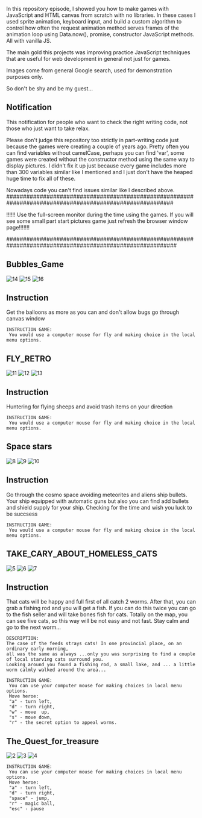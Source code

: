   In this repository episode, I showed you how to make games with JavaScript and HTML canvas from scratch with no libraries. In these cases I used sprite animation, keyboard input, and build a custom algorithm to control how often the request animation method serves frames of the animation loop using Data.now(), promise, constructor JavaScript methods. All with vanilla JS.

The main gold this projects was improving practice JavaScript techniques that are useful for web development in general not just for games.

Images come from general Google search, used for demonstration purposes only.

So don't be shy and be my guest...
 
## Notification 
 This notification for people who want to check the right writing code, not those who just want to take relax. 
 
Please don't judge this repository too strictly in part-writing code just because the games were creating a couple of years ago. Pretty often you can find variables without camelCase, perhaps you can find 'var', some games were created without the constructor method using the same way to display pictures. I didn't fix it up just because every game includes more than 300 variables similar like I mentioned and I just don't have the heaped huge time to fix all of these.


Nowadays code you can't find issues similar like I described above.
##########################################################################################################
 
!!!!!! Use the full-screen monitor during the time using the games. If you will see some small part start pictures game just refresh the browser window page!!!!!!!

###########################################################################################################

## Bubbles_Game
![14](https://user-images.githubusercontent.com/65797418/117211280-a559b800-adad-11eb-852a-9e7821a30e92.png)
![15](https://user-images.githubusercontent.com/65797418/117211283-a5f24e80-adad-11eb-9755-02bbf00d5e04.png)
![16](https://user-images.githubusercontent.com/65797418/117211285-a5f24e80-adad-11eb-9eea-a16bb7b13638.png)

## Instruction 
Get the balloons as more as you can and don't allow bugs go through canvas window

	INSTRUCTION GAME:
	 You would use a computer mouse for fly and making choice in the local menu options.
	 
## FLY_RETRO 
![11](https://user-images.githubusercontent.com/65797418/117211502-eeaa0780-adad-11eb-90e5-b9b359f46d1b.png)
![12](https://user-images.githubusercontent.com/65797418/117211504-ef429e00-adad-11eb-8f47-cff5b7350c08.png)
![13](https://user-images.githubusercontent.com/65797418/117211505-ef429e00-adad-11eb-8630-50041808c86d.png)

## Instruction 
Huntering for flying sheeps and avoid trash items  on your direction

	INSTRUCTION GAME:
	 You would use a computer mouse for fly and making choice in the local menu options.
	 
## Space stars
![8](https://user-images.githubusercontent.com/65797418/117211579-0b463f80-adae-11eb-8856-f08063bbdf25.png)
![9](https://user-images.githubusercontent.com/65797418/117211581-0b463f80-adae-11eb-9295-803d484a4e67.png)
![10](https://user-images.githubusercontent.com/65797418/117211584-0bded600-adae-11eb-8abc-4de7a7f7c3b8.png)

## Instruction 
Go through the cosmo space avoiding meteorites and aliens ship bullets. 
Your ship equipped with automatic guns but also you can find add bullets and shield supply for your ship.
 Checking for the time and wish you luck to be succsess

	INSTRUCTION GAME:
	 You would use a computer mouse for fly and making choice in the local menu options.
	 
## TAKE_CARY_ABOUT_HOMELESS_CATS
![5](https://user-images.githubusercontent.com/65797418/117211655-26b14a80-adae-11eb-93ae-ee0bcd16fa40.png)
![6](https://user-images.githubusercontent.com/65797418/117211656-2749e100-adae-11eb-9152-ce106c5f9a08.png)
![7](https://user-images.githubusercontent.com/65797418/117211657-2749e100-adae-11eb-861e-596d687d114b.png)

## Instruction 
That cats will be happy and full first of all catch 2 worms. After that, you can grab a fishing rod and you will get a fish. If you can do this twice you can go to the fish seller and will take bones fish for cats. Totally on the map, you can see five cats, so this way will be not easy and not fast. Stay calm and go to the next worm...
	
	DESCRIPTION:
	The case of the feeds strays cats! In one provincial place, on an ordinary early morning, 
	all was the same as always ...only you was surprising to find a couple of local starving cats surround you.
	Looking around you found a fishing rod, a small lake, and ... a little worm calmly walked around the area...
	
	INSTRUCTION GAME:
	 You can use your computer mouse for making choices in local menu options.
	 Move heroe:
	 "a" - turn left,
	 "d" - turn right,
	 "w" - move  up,
	 "s" - move down,
	 "r" - the secret option to appeal worms.
	 
## The_Quest_for_treasure
![2](https://user-images.githubusercontent.com/65797418/117211820-5a8c7000-adae-11eb-89ef-60d3971bf1b3.png)
![3](https://user-images.githubusercontent.com/65797418/117211821-5b250680-adae-11eb-92de-e433c3f455c1.png)
![4](https://user-images.githubusercontent.com/65797418/117211822-5bbd9d00-adae-11eb-8041-42d5c4d2b921.png)

    
    INSTRUCTION GAME:
	 You can use your computer mouse for making choices in local menu options.
	 Move heroe:
	 "a" - turn left,
	 "d" - turn right,
	 "space" - jump,
	 "r" - magic ball,
	 "esc" - pause 






   
   



